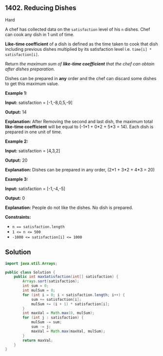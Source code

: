 ## 1402\. Reducing Dishes

Hard

A chef has collected data on the `satisfaction` level of his `n` dishes. Chef can cook any dish in 1 unit of time.

**Like-time coefficient** of a dish is defined as the time taken to cook that dish including previous dishes multiplied by its satisfaction level i.e. `time[i] * satisfaction[i]`.

Return _the maximum sum of **like-time coefficient** that the chef can obtain after dishes preparation_.

Dishes can be prepared in **any** order and the chef can discard some dishes to get this maximum value.

**Example 1:**

**Input:** satisfaction = [-1,-8,0,5,-9]

**Output:** 14

**Explanation:** After Removing the second and last dish, the maximum total **like-time coefficient** will be equal to (-1\*1 + 0\*2 + 5\*3 = 14). Each dish is prepared in one unit of time.

**Example 2:**

**Input:** satisfaction = [4,3,2]

**Output:** 20

**Explanation:** Dishes can be prepared in any order, (2\*1 + 3\*2 + 4\*3 = 20)

**Example 3:**

**Input:** satisfaction = [-1,-4,-5]

**Output:** 0

**Explanation:** People do not like the dishes. No dish is prepared.

**Constraints:**

*   `n == satisfaction.length`
*   `1 <= n <= 500`
*   `-1000 <= satisfaction[i] <= 1000`

## Solution

```java
import java.util.Arrays;

public class Solution {
    public int maxSatisfaction(int[] satisfaction) {
        Arrays.sort(satisfaction);
        int sum = 0;
        int mulSum = 0;
        for (int i = 0; i < satisfaction.length; i++) {
            sum += satisfaction[i];
            mulSum += (i + 1) * satisfaction[i];
        }
        int maxVal = Math.max(0, mulSum);
        for (int j : satisfaction) {
            mulSum -= sum;
            sum -= j;
            maxVal = Math.max(maxVal, mulSum);
        }
        return maxVal;
    }
}
```